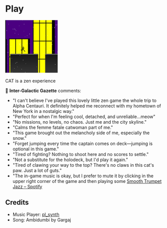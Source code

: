 <h1><a href="//bacionejs.github.io/cat/index.html" style="text-decoration: none; color: inherit;">Play</a></h1>

<a href="//bacionejs.github.io/cat/index.html" target="_blank">
    <img src="README.jpg" width="33%" />
</a>

CAT is a zen experience

📰 **Inter-Galactic Gazette** comments:

- "I can't believe I've played this lovely little zen game the whole trip to Alpha Centauri. It definitely helped me reconnect with my hometown of New York in a nostalgic way."
- "Perfect for when I'm feeling cool, detached, and unreliable...meow"
- "No missions, no levels, no chaos. Just me and the city skyline."
- "Calms the femme fatale catwoman part of me."
- "This game brought out the melancholy side of me, especially the snow."
- "Forget jumping every time the captain comes on deck—jumping is optional in this game."
- "Tired of fighting? Nothing to shoot here and no scores to settle."
- "Not a substitute for the holodeck, but I'd play it again."
- "Tired of clawing your way to the top? There's no claws in this cat's paw. Just a lot of guts."
- "The in-game music is okay, but I prefer to mute it by clicking in the upper right corner of the game and then playing some [Smooth Trumpet Jazz – Spotify](https://open.spotify.com/playlist/6gqJPa4A4gXTwTSGWcpC1d)

## Credits
- Music Player: [pl_synth](https://github.com/phoboslab/pl_synth)
- Song: Ambidumbi by Gargaj


